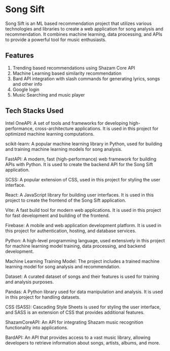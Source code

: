 # Song Sift

Song Sift is an ML based recommendation project that utilizes various technologies and libraries to create a web application for song analysis and recommendation. It combines machine learning, data processing, and APIs to provide a powerful tool for music enthusiasts.

## Features
1. Trending based recommendations using Shazam Core API
2. Machine Learning based similarity recommendation
3. Bard API integration with slash commands for generating lyrics, songs and other info
4. Google login
5. Music Searching and music player

## Tech Stacks Used
Intel OneAPI: A set of tools and frameworks for developing high-performance, cross-architecture applications. It is used in this project for optimized machine learning computations.

scikit-learn: A popular machine learning library in Python, used for building and training machine learning models for song analysis.

FastAPI: A modern, fast (high-performance) web framework for building APIs with Python. It is used to create the backend API for the Song Sift application.

SCSS: A popular extension of CSS, used in this project for styling the user interface.

React: A JavaScript library for building user interfaces. It is used in this project to create the frontend of the Song Sift application.

Vite: A fast build tool for modern web applications. It is used in this project for fast development and building of the frontend.

Firebase: A mobile and web application development platform. It is used in this project for authentication, hosting, and database services.

Python: A high-level programming language, used extensively in this project for machine learning model training, data processing, and backend development.

Machine Learning Training Model: The project includes a trained machine learning model for song analysis and recommendation.

Dataset: A curated dataset of songs and their features is used for training and analysis purposes.

Pandas: A Python library used for data manipulation and analysis. It is used in this project for handling datasets.

CSS (SASS): Cascading Style Sheets is used for styling the user interface, and SASS is an extension of CSS that provides additional features.

ShazamCoreAPI: An API for integrating Shazam music recognition functionality into applications.

BardAPI: An API that provides access to a vast music library, allowing developers to retrieve information about songs, artists, albums, and more.

